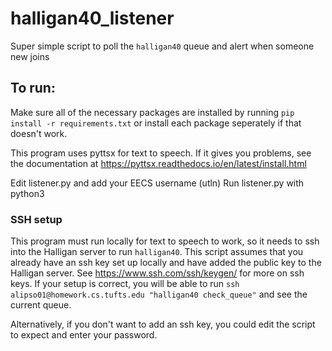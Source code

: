 # halligan40_listener

Super simple script to poll the `halligan40` queue and alert when someone new joins

## To run:
Make sure all of the necessary packages are installed by running `pip install -r requirements.txt` or install each package seperately if that doesn't work.

This program uses pyttsx for text to speech. If it gives you problems, see the documentation at https://pyttsx.readthedocs.io/en/latest/install.html

Edit listener.py and add your EECS username (utln)
Run listener.py with python3

### SSH setup
This program must run locally for text to speech to work, so it needs to ssh into the Halligan server to run `halligan40`. This script assumes that you already have an ssh key set up locally and have added the public key to the Halligan server. See https://www.ssh.com/ssh/keygen/ for more on ssh keys. If your setup is correct, you will be able to run `ssh alipso01@homework.cs.tufts.edu "halligan40 check_queue"` and see the current queue.

Alternatively, if you don't want to add an ssh key, you could edit the script to expect and enter your password.
